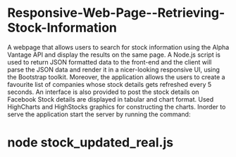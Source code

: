 # Responsive-Web-Page--Retrieving-Stock-Information
A webpage that allows users to search for stock information using the Alpha Vantage API and display the results on the same page. 
A Node.js script is used to return JSON formatted data to the front-end and the client will parse the JSON data and render it in a nicer-looking responsive UI, using the Bootstrap toolkit.
Moreover, the application allows the users to create a favourite list of companies whose stock details gets refreshed every 5 seconds.
An interface is also provided to post the stock details on Facebook
Stock details are displayed in tabular and chart format. Used HighCharts and HighStocks graphics for constructing the charts.
Inorder to serve the application start the server by running the command:  
# node stock_updated_real.js 
